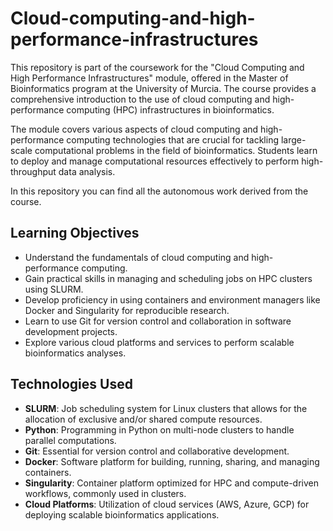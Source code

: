 # Cloud-computing-and-high-performance-infrastructures 

This repository is part of the coursework for the "Cloud Computing and High Performance Infrastructures" module, offered in the Master of Bioinformatics program at the University of Murcia. The course provides a comprehensive introduction to the use of cloud computing and high-performance computing (HPC) infrastructures in bioinformatics.

The module covers various aspects of cloud computing and high-performance computing technologies that are crucial for tackling large-scale computational problems in the field of bioinformatics. Students learn to deploy and manage computational resources effectively to perform high-throughput data analysis.

In this repository you can find all the autonomous work derived from the course.

## Learning Objectives

- Understand the fundamentals of cloud computing and high-performance computing.
- Gain practical skills in managing and scheduling jobs on HPC clusters using SLURM.
- Develop proficiency in using containers and environment managers like Docker and Singularity for reproducible research.
- Learn to use Git for version control and collaboration in software development projects.
- Explore various cloud platforms and services to perform scalable bioinformatics analyses.

## Technologies Used

- **SLURM**: Job scheduling system for Linux clusters that allows for the allocation of exclusive and/or shared compute resources.
- **Python**: Programming in Python on multi-node clusters to handle parallel computations.
- **Git**: Essential for version control and collaborative development.
- **Docker**: Software platform for building, running, sharing, and managing containers.
- **Singularity**: Container platform optimized for HPC and compute-driven workflows, commonly used in clusters.
- **Cloud Platforms**: Utilization of cloud services (AWS, Azure, GCP) for deploying scalable bioinformatics applications.

